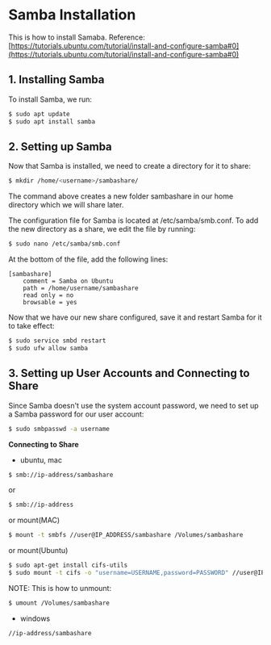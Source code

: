 # Samba Installation
This is how to install Samaba.
Reference: [https://tutorials.ubuntu.com/tutorial/install-and-configure-samba#0](https://tutorials.ubuntu.com/tutorial/install-and-configure-samba#0)
## 1. Installing Samba
To install Samba, we run:
```bash
$ sudo apt update
$ sudo apt install samba
```
## 2. Setting up Samba
Now that Samba is installed, we need to create a directory for it to share:
```bash
$ mkdir /home/<username>/sambashare/
```
The command above creates a new folder sambashare in our home directory which we will share later.

The configuration file for Samba is located at /etc/samba/smb.conf. To add the new directory as a share, we edit the file by running:
```bash
$ sudo nano /etc/samba/smb.conf
```
At the bottom of the file, add the following lines:
```
[sambashare]
    comment = Samba on Ubuntu
    path = /home/username/sambashare
    read only = no
    browsable = yes
```

Now that we have our new share configured, save it and restart Samba for it to take effect:
```bash
$ sudo service smbd restart
$ sudo ufw allow samba
```
## 3. Setting up User Accounts and Connecting to Share
Since Samba doesn't use the system account password, we need to set up a Samba password for our user account:
```bash
$ sudo smbpasswd -a username
```
**Connecting to Share**
- ubuntu, mac
```bash
$ smb://ip-address/sambashare
```
or
```bash
$ smb://ip-address
```
or mount(MAC)
```bash
$ mount -t smbfs //user@IP_ADDRESS/sambashare /Volumes/sambashare
```
or mount(Ubuntu)
```bash
$ sudo apt-get install cifs-utils
$ sudo mount -t cifs -o "username=USERNAME,password=PASSWORD" //user@IP_ADDRESS/sambashare /Volumes/sambashare
```
NOTE: This is how to unmount:
```bash
$ umount /Volumes/sambashare
```
- windows
```
//ip-address/sambashare
```
